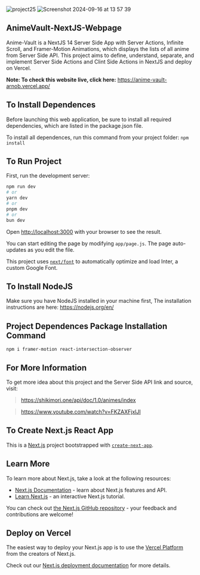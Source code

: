 ![project25](https://github.com/user-attachments/assets/08b14faa-3e9a-4fb2-a794-2e82c35980ac) ![Screenshot 2024-09-16 at 13 57 39](https://github.com/user-attachments/assets/b0ea18a0-e6cd-4d69-b222-018de87b8fe9)

## AnimeVault-NextJS-Webpage

Anime-Vault is a NextJS 14 Server Side App with Server Actions, Infinite Scroll, and Framer-Motion Animations, which displays the lists of all anime from Server Side API. This project aims to define, understand, separate, and implement Server Side Actions and Clint Side Actions in NextJS and deploy on Vercel.

**Note: To check this website live, click here:** https://anime-vault-arnob.vercel.app/

## To Install Dependences

Before launching this web application, be sure to install all required dependencies, which are listed in the package.json file.

To install all dependences, run this command from your project folder: `npm install`

## To Run Project

First, run the development server:

```bash
npm run dev
# or
yarn dev
# or
pnpm dev
# or
bun dev
```

Open [http://localhost:3000](http://localhost:3000) with your browser to see the result.

You can start editing the page by modifying `app/page.js`. The page auto-updates as you edit the file.

This project uses [`next/font`](https://nextjs.org/docs/basic-features/font-optimization) to automatically optimize and load Inter, a custom Google Font.

## To Install NodeJS

Make sure you have NodeJS installed in your machine first, The installation instructions are here: https://nodejs.org/en/

## Project Dependences Package Installation Command

```
npm i framer-motion react-intersection-observer

```

## For More Information

To get more idea about this project and the Server Side API link and source, visit:

> https://shikimori.one/api/doc/1.0/animes/index

> https://www.youtube.com/watch?v=FKZAXFjxlJI

## To Create Next.js React App

This is a [Next.js](https://nextjs.org/) project bootstrapped with [`create-next-app`](https://github.com/vercel/next.js/tree/canary/packages/create-next-app).

## Learn More

To learn more about Next.js, take a look at the following resources:

- [Next.js Documentation](https://nextjs.org/docs) - learn about Next.js features and API.
- [Learn Next.js](https://nextjs.org/learn) - an interactive Next.js tutorial.

You can check out [the Next.js GitHub repository](https://github.com/vercel/next.js/) - your feedback and contributions are welcome!

## Deploy on Vercel

The easiest way to deploy your Next.js app is to use the [Vercel Platform](https://vercel.com/new?utm_medium=default-template&filter=next.js&utm_source=create-next-app&utm_campaign=create-next-app-readme) from the creators of Next.js.

Check out our [Next.js deployment documentation](https://nextjs.org/docs/deployment) for more details.
